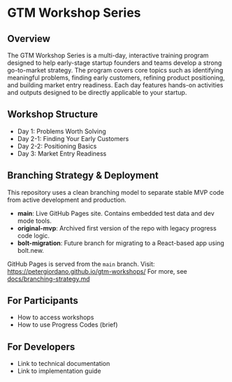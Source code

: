 # GTM Workshop Series

## Overview
The GTM Workshop Series is a multi-day, interactive training program designed to help early-stage startup founders and teams develop a strong go-to-market strategy. The program covers core topics such as identifying meaningful problems, finding early customers, refining product positioning, and building market entry readiness. Each day features hands-on activities and outputs designed to be directly applicable to your startup.

## Workshop Structure
- Day 1: Problems Worth Solving
- Day 2-1: Finding Your Early Customers
- Day 2-2: Positioning Basics
- Day 3: Market Entry Readiness

## Branching Strategy & Deployment

This repository uses a clean branching model to separate stable MVP code from active development and production.

- **main**: Live GitHub Pages site. Contains embedded test data and dev mode tools.
- **original-mvp**: Archived first version of the repo with legacy progress code logic.
- **bolt-migration**: Future branch for migrating to a React-based app using bolt.new.

GitHub Pages is served from the `main` branch. Visit: https://petergiordano.github.io/gtm-workshops/
For more, see [docs/branching-strategy.md](docs/branching-strategy.md)

## For Participants
- How to access workshops
- How to use Progress Codes (brief)

## For Developers
- Link to technical documentation
- Link to implementation guide
